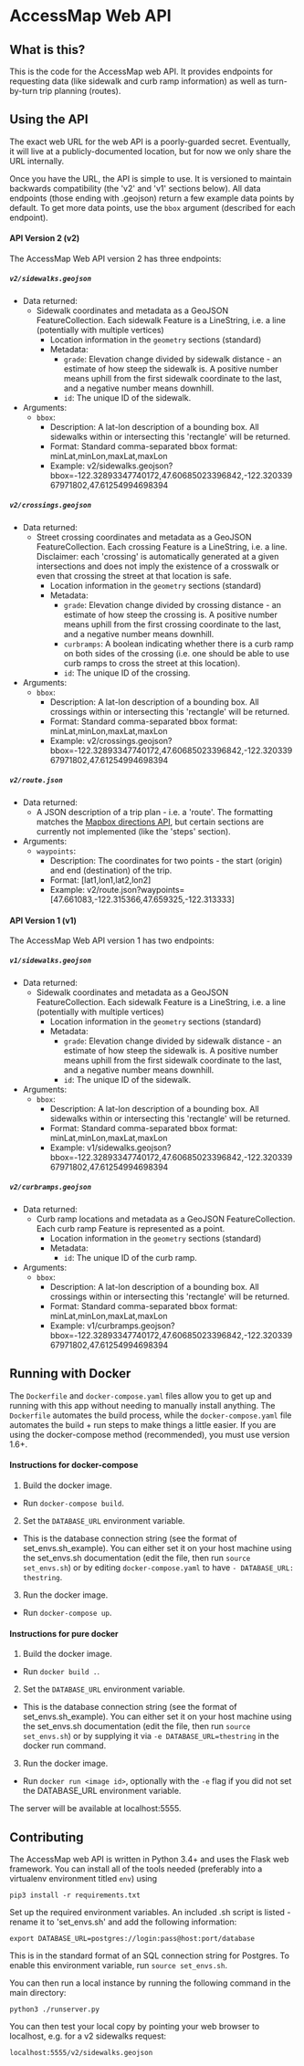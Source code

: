 AccessMap Web API
=================

## What is this?
This is the code for the AccessMap web API. It provides endpoints for
requesting data (like sidewalk and curb ramp information) as well as
turn-by-turn trip planning (routes).

## Using the API
The exact web URL for the web API is a poorly-guarded secret. Eventually, it
will live at a publicly-documented location, but for now we only share the URL
internally.

Once you have the URL, the API is simple to use. It is versioned to maintain
backwards compatibility (the 'v2' and 'v1' sections below). All data endpoints
(those ending with .geojson) return a few example data points by default. To
get more data points, use the `bbox` argument (described for each endpoint).

#### API Version 2 (v2)

The AccessMap Web API version 2 has three endpoints:

##### `v2/sidewalks.geojson`
* Data returned:
  * Sidewalk coordinates and metadata as a GeoJSON FeatureCollection. Each
  sidewalk Feature is a LineString, i.e. a line (potentially with multiple
  vertices)
    * Location information in the `geometry` sections (standard)
    * Metadata:
      * `grade`: Elevation change divided by sidewalk distance - an estimate of
      how steep the sidewalk is. A positive number means uphill from the first
      sidewalk coordinate to the last, and a negative number means downhill.
      * `id`: The unique ID of the sidewalk.
* Arguments:
  * `bbox`:
    * Description: A lat-lon description of a bounding box. All sidewalks
    within or intersecting this 'rectangle' will be returned.
    * Format: Standard comma-separated bbox format: minLat,minLon,maxLat,maxLon
    * Example: v2/sidewalks.geojson?bbox=-122.32893347740172,47.60685023396842,-122.32033967971802,47.61254994698394

##### `v2/crossings.geojson`
* Data returned:
  * Street crossing coordinates and metadata as a GeoJSON FeatureCollection.
  Each crossing Feature is a LineString, i.e. a line. Disclaimer: each
  'crossing' is automatically generated at a given intersections and does not
  imply the existence of a crosswalk or even that crossing the street at that
  location is safe.
    * Location information in the `geometry` sections (standard)
    * Metadata:
      * `grade`: Elevation change divided by crossing distance - an estimate of
      how steep the crossing is. A positive number means uphill from the first
      crossing coordinate to the last, and a negative number means downhill.
      * `curbramps`: A boolean indicating whether there is a curb ramp on both
      sides of the crossing (i.e. one should be able to use curb ramps to cross
      the street at this location).
      * `id`: The unique ID of the crossing.
* Arguments:
  * `bbox`:
    * Description: A lat-lon description of a bounding box. All crossings
    within or intersecting this 'rectangle' will be returned.
    * Format: Standard comma-separated bbox format: minLat,minLon,maxLat,maxLon
    * Example: v2/crossings.geojson?bbox=-122.32893347740172,47.60685023396842,-122.32033967971802,47.61254994698394

##### `v2/route.json`
* Data returned:
  * A JSON description of a trip plan - i.e. a 'route'. The formatting matches
  the [Mapbox directions API](https://www.mapbox.com/api-documentation/), but
  certain sections are currently not implemented (like the 'steps' section).
* Arguments:
  * `waypoints`:
    * Description: The coordinates for two points - the start (origin) and end
    (destination) of the trip.
    * Format: [lat1,lon1,lat2,lon2]
    * Example: v2/route.json?waypoints=[47.661083,-122.315366,47.659325,-122.313333]

#### API Version 1 (v1)

The AccessMap Web API version 1 has two endpoints:

##### `v1/sidewalks.geojson`
* Data returned:
  * Sidewalk coordinates and metadata as a GeoJSON FeatureCollection. Each
  sidewalk Feature is a LineString, i.e. a line (potentially with multiple
  vertices)
    * Location information in the `geometry` sections (standard)
    * Metadata:
      * `grade`: Elevation change divided by sidewalk distance - an estimate of
      how steep the sidewalk is. A positive number means uphill from the first
      sidewalk coordinate to the last, and a negative number means downhill.
      * `id`: The unique ID of the sidewalk.
* Arguments:
  * `bbox`:
    * Description: A lat-lon description of a bounding box. All sidewalks
    within or intersecting this 'rectangle' will be returned.
    * Format: Standard comma-separated bbox format: minLat,minLon,maxLat,maxLon
    * Example: v1/sidewalks.geojson?bbox=-122.32893347740172,47.60685023396842,-122.32033967971802,47.61254994698394

##### `v2/curbramps.geojson`
* Data returned:
  * Curb ramp locations and metadata as a GeoJSON FeatureCollection. Each
  curb ramp Feature is represented as a point.
    * Location information in the `geometry` sections (standard)
    * Metadata:
      * `id`: The unique ID of the curb ramp.
* Arguments:
  * `bbox`:
    * Description: A lat-lon description of a bounding box. All crossings
    within or intersecting this 'rectangle' will be returned.
    * Format: Standard comma-separated bbox format: minLat,minLon,maxLat,maxLon
    * Example: v1/curbramps.geojson?bbox=-122.32893347740172,47.60685023396842,-122.32033967971802,47.61254994698394

## Running with Docker
The `Dockerfile` and `docker-compose.yaml` files allow you to get up and
running with this app without needing to manually install anything. The
`Dockerfile` automates the build process, while the `docker-compose.yaml` file
automates the build + run steps to make things a little easier. If you are
using the docker-compose method (recommended), you must use version 1.6+.

#### Instructions for docker-compose

1. Build the docker image.
  * Run `docker-compose build`.
2. Set the `DATABASE_URL` environment variable.
  * This is the database connection string (see the format of
    set_envs.sh_example). You can either set it on your host machine using the
    set_envs.sh documentation (edit the file, then run `source set_envs.sh`) or
    by editing `docker-compose.yaml` to have `- DATABASE_URL: thestring`.
3. Run the docker image.
  * Run `docker-compose up`.

#### Instructions for pure docker

1. Build the docker image.
  * Run `docker build .`.
2. Set the `DATABASE_URL` environment variable.
  * This is the database connection string (see the format of
    set_envs.sh_example). You can either set it on your host machine using the
    set_envs.sh documentation (edit the file, then run `source set_envs.sh`) or
    by supplying it via `-e DATABASE_URL=thestring` in the docker run command.
3. Run the docker image.
  * Run `docker run <image id>`, optionally with the `-e` flag if you did not
    set the DATABASE_URL environment variable.

The server will be available at localhost:5555.

## Contributing
The AccessMap web API is written in Python 3.4+ and uses the Flask web
framework. You can install all of the tools needed (preferably into a
virtualenv environment titled `env`) using

    pip3 install -r requirements.txt

Set up the required environment variables. An included .sh script is listed -
rename it to 'set_envs.sh' and add the following information:

    export DATABASE_URL=postgres://login:pass@host:port/database

This is in the standard format of an SQL connection string for Postgres. To
enable this environment variable, run `source set_envs.sh`.

You can then run a local instance by running the following command in the main
directory:

    python3 ./runserver.py

You can then test your local copy by pointing your web browser to localhost,
e.g. for a v2 sidewalks request:

    localhost:5555/v2/sidewalks.geojson

